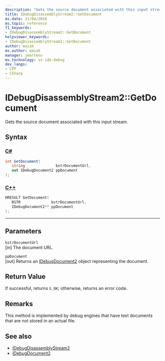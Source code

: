 ```yaml
---
description: "Gets the source document associated with this input stream."
title: IDebugDisassemblyStream2::GetDocument
ms.date: 11/04/2016
ms.topic: reference
f1_keywords:
- IDebugDisassemblyStream2::GetDocument
helpviewer_keywords:
- IDebugDisassemblyStream2::GetDocument
author: maiak
ms.author: maiak
manager: jmartens
ms.technology: vs-ide-debug
dev_langs:
- CPP
- CSharp
---
```

# IDebugDisassemblyStream2::GetDocument

Gets the source document associated with this input stream.

## Syntax

### [C#](#tab/csharp)
```csharp
int GetDocument( 
   string              bstrDocumentUrl,
   out IDebugDocument2 ppDocument
);
```
### [C++](#tab/cpp)
```cpp
HRESULT GetDocument( 
   BSTR              bstrDocumentUrl,
   IDebugDocument2** ppDocument
);
```
---

## Parameters
`bstrDocumentUrl`\
[in] The document URL.

`ppDocument`\
[out] Returns an [IDebugDocument2](../../../extensibility/debugger/reference/idebugdocument2.md) object representing the document.

## Return Value
 If successful, returns `S_OK`; otherwise, returns an error code.

## Remarks
 This method is implemented by debug engines that have text documents that are not stored in an actual file.

## See also
- [IDebugDisassemblyStream2](../../../extensibility/debugger/reference/idebugdisassemblystream2.md)
- [IDebugDocument2](../../../extensibility/debugger/reference/idebugdocument2.md)
